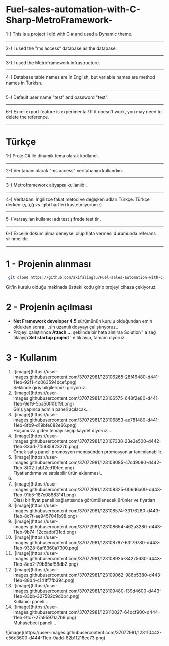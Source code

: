 # Fuel-sales-automation-with-C-Sharp-MetroFramework-
1-) This is a project I did with C # and used a Dynamic theme.<hr>
2-) I used the "ms access" database as the database.<hr>
3-) I used the Metroframework infrastructure.<hr>
4-) Database table names are in English, but variable names are method names in Turkish.<hr>
5-) Default user name "test" and password "test".<hr>
6-) Excel export feature is experimental! If it doesn't work, you may need to delete the reference.<hr>

# Türkçe
1-) Proje C# ile dinamik tema olarak kodlandı.<hr>
2-) Veritabanı olarak "ms access" veritabanını kullandım.<hr>
3-) Metroframework altyapısı kullanıldı.<hr>
4-) Veritabanı İngilizce fakat metod ve değişken adları Türkçe. Türkçe derken ı,ş,ü,ğ vs. gibi harfleri kastetmiyorum :)<hr>
5-) Varsayılan kullanıcı adı test şifrede test tir .<hr>
6-) Excelle döküm alma deneysel olup hata vermesi durumunda referans silinmelidir.<hr>

<h1>1 - Projenin alınması </h1>

  ```sh
   git clone https://github.com/akifalioglu/Fuel-sales-automation-with-C-Sharp-MetroFramework-.git 
   ```
   
   Git'in kurulu olduğu makinada üstteki kodu girip projeyi cihaza çekiyoruz.
   
   
<h1>2 - Projenin açılması </h1>

  <ul>
    <li><b> Net Framework developer 4.5</b> sürümünün kurulu olduğundan emin olduktan sonra , .sln uzantılı dosyayı çalıştırıyoruz..</li>
  <li>Projeyi çalıştırınca <b>Attach ...</b> şeklinde bir hata alınırsa Solution ' a sağ tıklayıp <b>Set startup project</b> ' e tıklayıp, tamam diyoruz.</li>
  </ul>
  
  <h1>3 - Kullanım</h1>
  
  <ol>
    <li>![image](https://user-images.githubusercontent.com/37072981/123106265-28f46480-d441-11eb-92f1-4c063594dcef.png)<br> Şeklinde giriş bilgilerimizi giriyoruz..</li>
    <li>![image](https://user-images.githubusercontent.com/37072981/123106575-648f2e80-d441-11eb-9ef9-5ba50f4fbf9f.png)<br> Giriş yapınca admin paneli açılacak...</li>
    <li>![image](https://user-images.githubusercontent.com/37072981/123106853-ae781480-d441-11eb-8fb9-d19bfe082e66.png)<br> Hoşumuza giden temayı seçip kaydet diyoruz...</li>
    <li>![image](https://user-images.githubusercontent.com/37072981/123107338-23e3e500-d442-11eb-83dd-7f593592327b.png)<br> Örnek satış paneli promosyon menüsünden promosyonlar tanımlanabilir.</li>
    <li>![image](https://user-images.githubusercontent.com/37072981/123108085-c7cd9080-d442-11eb-8f02-fab12ed10fec.png) <br> Fiyatlandırma ve satılabilir ürün eklenmesi..<li>
    <li>![image](https://user-images.githubusercontent.com/37072981/123108325-006d6a00-d443-11eb-91b5-187c08883141.png) <br> Olası bir fiyat paneli bağlantısında görüntülenecek ürünler ve fiyatları </li>
  <li>![image](https://user-images.githubusercontent.com/37072981/123108574-33176280-d443-11eb-8c7f-ae9457041b98.png)</li>
  <li>![image](https://user-images.githubusercontent.com/37072981/123108654-462a3280-d443-11eb-9b74-12ccadbf31cd.png)</li>
  <li>![image](https://user-images.githubusercontent.com/37072981/123108787-63f79780-d443-11eb-9328-8af8360a7300.png)</li>
  <li>![image](https://user-images.githubusercontent.com/37072981/123108925-84275680-d443-11eb-8eb2-79b65af58db2.png)</li>
  <li>![image](https://user-images.githubusercontent.com/37072981/123109062-986b5380-d443-11eb-88d4-c141ff7fb394.png)</li>
  <li>![image](https://user-images.githubusercontent.com/37072981/123109480-f39d4600-d443-11eb-83bb-327582c9d0b4.png) <br> Kullanıcı paneli...</li>
  <li>![image](https://user-images.githubusercontent.com/37072981/123110027-64dcf900-d444-11eb-91c7-27a95971a7b9.png) <br> Muhasebeci paneli...</li>
  </ol>
  ![image](https://user-images.githubusercontent.com/37072981/123110442-c56c3600-d444-11eb-9add-82b11216ec73.png)

  
  
